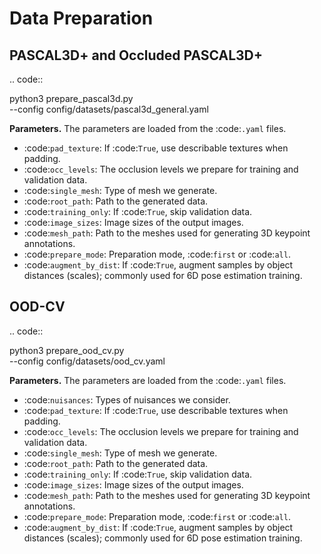 Data Preparation
================

PASCAL3D+ and Occluded PASCAL3D+
--------------------------------

.. code::

   python3 prepare_pascal3d.py \
       --config config/datasets/pascal3d_general.yaml

**Parameters.** The parameters are loaded from the :code:`.yaml` files.

* :code:`pad_texture`: If :code:`True`, use describable textures when padding.
* :code:`occ_levels`: The occlusion levels we prepare for training and validation data.
* :code:`single_mesh`: Type of mesh we generate.
* :code:`root_path`: Path to the generated data.
* :code:`training_only`: If :code:`True`, skip validation data.
* :code:`image_sizes`: Image sizes of the output images.
* :code:`mesh_path`: Path to the meshes used for generating 3D keypoint annotations.
* :code:`prepare_mode`: Preparation mode, :code:`first` or :code:`all`.
* :code:`augment_by_dist`: If :code:`True`, augment samples by object distances (scales); commonly used for 6D pose estimation training.

OOD-CV
------

.. code::

   python3 prepare_ood_cv.py \
       --config config/datasets/ood_cv.yaml

**Parameters.** The parameters are loaded from the :code:`.yaml` files.

* :code:`nuisances`: Types of nuisances we consider.
* :code:`pad_texture`: If :code:`True`, use describable textures when padding.
* :code:`occ_levels`: The occlusion levels we prepare for training and validation data.
* :code:`single_mesh`: Type of mesh we generate.
* :code:`root_path`: Path to the generated data.
* :code:`training_only`: If :code:`True`, skip validation data.
* :code:`image_sizes`: Image sizes of the output images.
* :code:`mesh_path`: Path to the meshes used for generating 3D keypoint annotations.
* :code:`prepare_mode`: Preparation mode, :code:`first` or :code:`all`.
* :code:`augment_by_dist`: If :code:`True`, augment samples by object distances (scales); commonly used for 6D pose estimation training.
